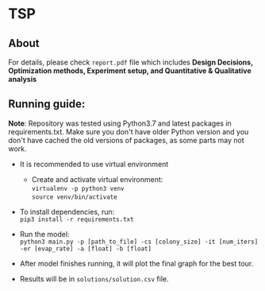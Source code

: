 # TSP
## About
For details, please check `report.pdf` file which includes __Design Decisions, Optimization methods, Experiment setup, and Quantitative & Qualitative analysis__

## Running guide:
__Note__: Repository was tested using Python3.7 and latest packages in requirements.txt. Make sure you don't have older Python version and you don't have cached the old versions of packages, as some parts may not work.

+ It is recommended to use virtual environment
  -  Create and activate virtual environment:  
```virtualenv -p python3 venv  ```  
```source venv/bin/activate ```

+ To install dependencies, run:  
```pip3 install -r requirements.txt```

+ Run the model:  
```python3 main.py -p [path_to_file] -cs [colony_size] -it [num_iters] -er [evap_rate] -a [float] -b [float]```

+ After model finishes running, it will plot the final graph for the best tour. 

+ Results will be in `solutions/solution.csv` file.  
